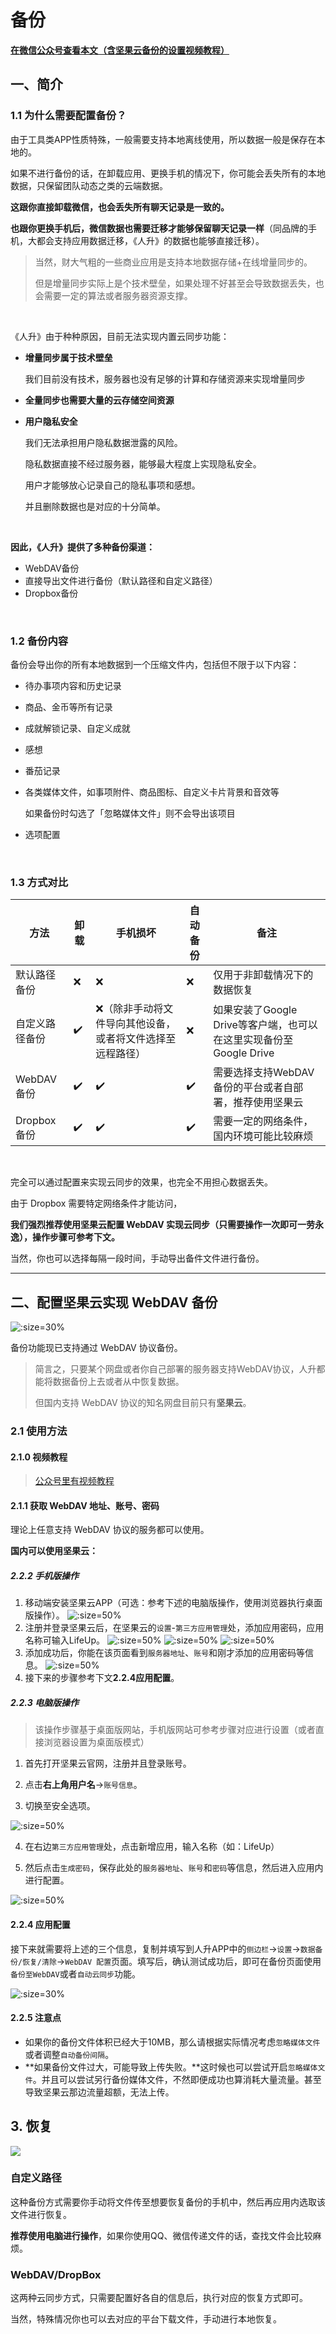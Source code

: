 # 备份

**[在微信公众号查看本文（含坚果云备份的设置视频教程）](https://mp.weixin.qq.com/s?__biz=MzI0OTQ4OTAxMQ==&mid=2247483867&idx=1&sn=d24068b74810d5b91b37c1abda436eca&chksm=e991f2c7dee67bd1ed49e74b3131bf7812c22f2a58a82cdac3c30182665296262a3c86a77b1d&mpshare=1&scene=23&srcid=1205mlIjJmwwyVugMJ7P25jM&sharer_sharetime=1639901809270&sharer_shareid=aefb2cf8bbd4980bf3f827f86feb6b04#rd)**

## 一、简介

### 1.1 为什么需要配置备份？

由于工具类APP性质特殊，一般需要支持本地离线使用，所以数据一般是保存在本地的。

如果不进行备份的话，在卸载应用、更换手机的情况下，你可能会丢失所有的本地数据，只保留团队动态之类的云端数据。



**这跟你直接卸载微信，也会丢失所有聊天记录是一致的。**

**也跟你更换手机后，微信数据也需要迁移才能够保留聊天记录一样**（同品牌的手机，大都会支持应用数据迁移，《人升》的数据也能够直接迁移）。

> 当然，财大气粗的一些商业应用是支持本地数据存储+在线增量同步的。
>
> 但是增量同步实际上是个技术壁垒，如果处理不好甚至会导致数据丢失，也会需要一定的算法或者服务器资源支撑。

<br/>

《人升》由于种种原因，目前无法实现内置云同步功能：

- **增量同步属于技术壁垒**

  我们目前没有技术，服务器也没有足够的计算和存储资源来实现增量同步

- **全量同步也需要大量的云存储空间资源**

- **用户隐私安全**

  我们无法承担用户隐私数据泄露的风险。

  隐私数据直接不经过服务器，能够最大程度上实现隐私安全。

  用户才能够放心记录自己的隐私事项和感想。

  并且删除数据也是对应的十分简单。


<br/>

**因此，《人升》提供了多种备份渠道：**

- WebDAV备份
- 直接导出文件进行备份（默认路径和自定义路径）
- Dropbox备份

<br />

### 1.2 备份内容

备份会导出你的所有本地数据到一个压缩文件内，包括但不限于以下内容：

- 待办事项内容和历史记录

- 商品、金币等所有记录

- 成就解锁记录、自定义成就

- 感想

- 番茄记录

- 各类媒体文件，如事项附件、商品图标、自定义卡片背景和音效等

  如果备份时勾选了「忽略媒体文件」则不会导出该项目

- 选项配置

<br />

### 1.3 方式对比

| 方法           | 卸载 | 手机损坏                                                  | 自动备份 | 备注                                                         |
| -------------- | ---- | --------------------------------------------------------- | -------- | ------------------------------------------------------------ |
| 默认路径备份   | ❌    | ❌                                                         | ❌        | 仅用于非卸载情况下的数据恢复                                 |
| 自定义路径备份 | ✔️    | ❌（除非手动将文件导向其他设备，或者将文件选择至远程路径） | ❌        | 如果安装了Google Drive等客户端，也可以在这里实现备份至Google Drive |
| WebDAV备份     | ✔️    | ✔️                                                         | ✔️        | 需要选择支持WebDAV备份的平台或者自部署，推荐使用坚果云       |
| Dropbox备份    | ✔️    | ✔️                                                         | ✔️        | 需要一定的网络条件，国内环境可能比较麻烦                     |


<br />


完全可以通过配置来实现云同步的效果，也完全不用担心数据丢失。

由于 Dropbox 需要特定网络条件才能访问，

**我们强烈推荐使用坚果云配置 WebDAV 实现云同步（只需要操作一次即可一劳永逸），操作步骤可参考下文。**



当然，你也可以选择每隔一段时间，手动导出备件文件进行备份。

---

## 二、配置坚果云实现 WebDAV 备份

![](_media/backup/01.jpg ':size=30%')

备份功能现已支持通过 WebDAV 协议备份。

> 简言之，只要某个网盘或者你自己部署的服务器支持WebDAV协议，人升都能将数据备份上去或者从中恢复数据。
>
> 但国内支持 WebDAV 协议的知名网盘目前只有**坚果云**。



### 2.1 使用方法

#### 2.1.0 视频教程

> [公众号里有视频教程](https://mp.weixin.qq.com/s?__biz=MzI0OTQ4OTAxMQ==&mid=2247483867&idx=1&sn=d24068b74810d5b91b37c1abda436eca&chksm=e991f2c7dee67bd1ed49e74b3131bf7812c22f2a58a82cdac3c30182665296262a3c86a77b1d&mpshare=1&scene=23&srcid=1205mlIjJmwwyVugMJ7P25jM&sharer_sharetime=1639901809270&sharer_shareid=aefb2cf8bbd4980bf3f827f86feb6b04#rd)

#### 2.1.1 获取 WebDAV 地址、账号、密码

理论上任意支持 WebDAV 协议的服务都可以使用。

**国内可以使用坚果云：**

##### 2.2.2 手机版操作

1. 移动端安装坚果云APP（可选：参考下述的电脑版操作，使用浏览器执行桌面版操作）。
   ![](_media/backup/04.png ':size=50%')
2. 注册并登录坚果云后，在坚果云的`设置`-`第三方应用管理`处，添加应用密码，应用名称可输入LifeUp。
    ![](_media/backup/05.png ':size=50%')
    ![](_media/backup/06.png ':size=50%')
    ![](_media/backup/07.png ':size=50%')
3. 添加成功后，你能在该页面看到`服务器地址`、`账号`和刚才添加的应用密码等信息。
    ![](_media/backup/08.png ':size=50%')
4. 接下来的步骤参考下文**2.2.4应用配置**。


##### 2.2.3 电脑版操作

> 该操作步骤基于桌面版网站，手机版网站可参考步骤对应进行设置（或者直接浏览器设置为桌面版模式）

1. 首先打开坚果云官网，注册并且登录账号。

2. 点击**右上角用户名**→`账号信息`。

3. 切换至安全选项。

![](_media/backup/02.png ':size=50%')

4. 在右边`第三方应用管理`处，点击新增应用，输入名称（如：LifeUp）

5. 然后点击`生成密码`，保存此处的`服务器地址`、`账号`和`密码`等信息，然后进入应用内进行配置。

![](_media/backup/03.png ':size=50%')



#### 2.2.4 应用配置

接下来就需要将上述的三个信息，复制并填写到人升APP中的`侧边栏`→`设置`→`数据备份/恢复/清除`→`WebDAV 配置`页面。填写后，确认测试成功后，即可在备份页面使用`备份至WebDAV`或者`自动云同步`功能。

![](_media/backup/09.png ':size=30%')

#### 2.2.5 注意点

- 如果你的备份文件体积已经大于10MB，那么请根据实际情况考虑`忽略媒体文件`或者调整`自动备份间隔`。
- **如果备份文件过大，可能导致上传失败。**这时候也可以尝试开启`忽略媒体文件`。并且可以尝试另行备份媒体文件，不然即便成功也算消耗大量流量。甚至导致坚果云那边流量超额，无法上传。





## 3. 恢复

![](_media/backup/10.png':size=30%')

### 自定义路径

这种备份方式需要你手动将文件传至想要恢复备份的手机中，然后再应用内选取该文件进行恢复。

**推荐使用电脑进行操作**，如果你使用QQ、微信传递文件的话，查找文件会比较麻烦。




### WebDAV/DropBox

这两种云同步方式，只需要配置好各自的信息后，执行对应的恢复方式即可。

当然，特殊情况你也可以去对应的平台下载文件，手动进行本地恢复。

